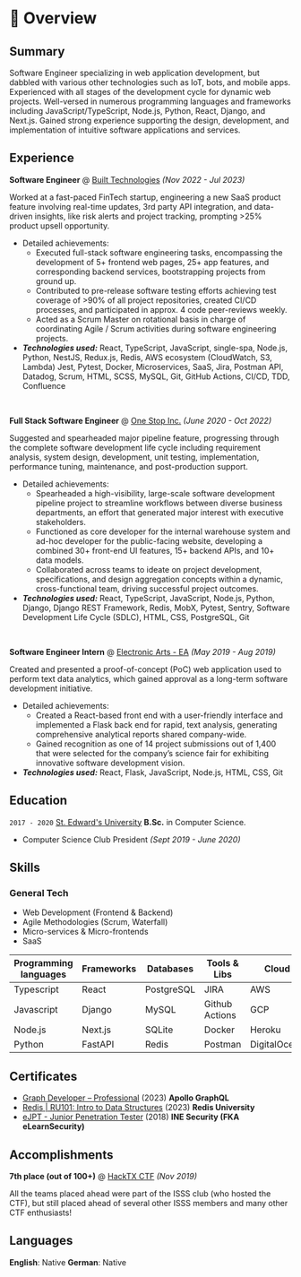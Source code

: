 # 📖 Overview

## Summary

Software Engineer specializing in web application development, but dabbled with various other technologies such as IoT, bots, and mobile apps. Experienced with all stages of the development cycle for dynamic web projects. Well-versed in numerous programming languages and frameworks including JavaScript/TypeScript, Node.js, Python, React, Django, and Next.js. Gained strong experience supporting the design, development, and implementation of intuitive software applications and services.

## Experience

**Software Engineer** @ [Built Technologies](https://getbuilt.com/) _(Nov 2022 - Jul 2023)_

Worked at a fast-paced FinTech startup, engineering a new SaaS product feature involving real-time updates, 3rd party API integration, and data-driven insights, like risk alerts and project tracking, prompting >25% product upsell opportunity.

- Detailed achievements:
  - Executed full-stack software engineering tasks, encompassing the development of 5+ frontend web pages, 25+ app features, and corresponding backend services, bootstrapping projects from ground up.
  - Contributed to pre-release software testing efforts achieving test coverage of >90% of all project repositories, created CI/CD processes, and participated in approx. 4 code peer-reviews weekly.
  - Acted as a Scrum Master on rotational basis in charge of coordinating Agile / Scrum activities during software engineering projects.
- _**Technologies used:**_ React, TypeScript, JavaScript, single-spa, Node.js, Python, NestJS, Redux.js, Redis, AWS ecosystem (CloudWatch, S3, Lambda) Jest, Pytest, Docker, Microservices, SaaS, Jira, Postman API, Datadog, Scrum, HTML, SCSS, MySQL, Git, GitHub Actions, CI/CD, TDD, Confluence

&nbsp;

**Full Stack Software Engineer** @ [One Stop Inc.](https://onestopinc.com/) _(June 2020 - Oct 2022)_

Suggested and spearheaded major pipeline feature, progressing through the complete software development life cycle including requirement analysis, system design, development, unit testing, implementation, performance tuning, maintenance, and post-production support.

- Detailed achievements:
  - Spearheaded a high-visibility, large-scale software development pipeline project to streamline workflows between diverse business departments, an effort that generated major interest with executive stakeholders.
  - Functioned as core developer for the internal warehouse system and ad-hoc developer for the public-facing website, developing a combined 30+ front-end UI features, 15+ backend APIs, and 10+ data models.
  - Collaborated across teams to ideate on project development, specifications, and design aggregation concepts within a dynamic, cross-functional team, driving successful project outcomes.
- _**Technologies used:**_ React, TypeScript, JavaScript, Node.js, Python, Django, Django REST Framework, Redis, MobX, Pytest, Sentry, Software Development Life Cycle (SDLC), HTML, CSS, PostgreSQL, Git

&nbsp;

**Software Engineer Intern** @ [Electronic Arts - EA](https://www.ea.com/) _(May 2019 - Aug 2019)_

Created and presented a proof-of-concept (PoC) web application used to perform text data analytics, which gained approval as a long-term software development initiative.

- Detailed achievements:
  - Created a React-based front end with a user-friendly interface and implemented a Flask back end for rapid, text analysis, generating comprehensive analytical reports shared company-wide.
  - Gained recognition as one of 14 project submissions out of 1,400 that were selected for the company’s science fair for exhibiting innovative software development vision.
- _**Technologies used:**_ React, Flask, JavaScript, Node.js, HTML, CSS, Git

## Education

`2017 - 2020` [St. Edward's University](https://www.stedwards.edu/) **B.Sc.** in Computer Science.

- Computer Science Club President _(Sept 2019 - June 2020)_

## Skills

### General Tech

- Web Development (Frontend & Backend)
- Agile Methodologies (Scrum, Waterfall)
- Micro-services & Micro-frontends
- SaaS

| Programming languages | Frameworks | Databases  | Tools & Libs   | Cloud        |
| --------------------- | ---------- | ---------- | -------------- | ------------ |
| Typescript            | React      | PostgreSQL | JIRA           | AWS          |
| Javascript            | Django     | MySQL      | Github Actions | GCP          |
| Node.js               | Next.js    | SQLite     | Docker         | Heroku       |
| Python                | FastAPI    | Redis      | Postman        | DigitalOcean |

## Certificates

- [Graph Developer – Professional](https://www.apollographql.com/tutorials/certifications/eecca9ff-d061-4c35-a5ec-72f18295f6a9) (2023)
  **Apollo GraphQL**
- [Redis | RU101: Intro to Data Structures](https://university.redis.com/certificates/b97b484104384f398c5f46f35ab318a6) (2023)
  **Redis University**
- [eJPT - Junior Penetration Tester](https://verified.elearnsecurity.com/certificates/c9372b00-794b-4afd-af14-6e8b7f72af48) (2018)
  **INE Security (FKA eLearnSecurity)**

## Accomplishments

**7th place (out of 100+)** @ [HackTX CTF](https://hacktx.com/19/) _(Nov 2019)_

All the teams placed ahead were part of the ISSS club (who hosted the CTF), but still placed ahead of several other ISSS members and many other CTF enthusiasts!

## Languages

**English**: Native
**German**: Native
